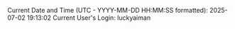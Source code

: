 Current Date and Time (UTC - YYYY-MM-DD HH:MM:SS formatted): 2025-07-02 19:13:02
Current User's Login: luckyaiman
